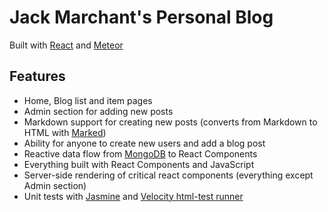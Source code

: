 # Jack Marchant's Personal Blog
Built with [React](http://reactjs.com, "ReactJS") and [Meteor](https://www.meteor.com)

## Features
- Home, Blog list and item pages
- Admin section for adding new posts
- Markdown support for creating new posts (converts from Markdown to HTML with [Marked](https://github.com/chjj/marked))
- Ability for anyone to create new users and add a blog post
- Reactive data flow from [MongoDB](https://www.mongodb.org) to React Components
- Everything built with React Components and JavaScript
- Server-side rendering of critical react components (everything except Admin section)
- Unit tests with [Jasmine](https://github.com/jasmine/jasmine) and [Velocity html-test runner](https://github.com/meteor-velocity/html-reporter)